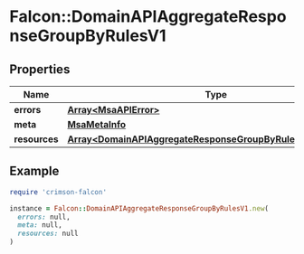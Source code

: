 # Falcon::DomainAPIAggregateResponseGroupByRulesV1

## Properties

| Name | Type | Description | Notes |
| ---- | ---- | ----------- | ----- |
| **errors** | [**Array&lt;MsaAPIError&gt;**](MsaAPIError.md) |  | [optional] |
| **meta** | [**MsaMetaInfo**](MsaMetaInfo.md) |  |  |
| **resources** | [**Array&lt;DomainAPIAggregateResponseGroupByRulesV1Resources&gt;**](DomainAPIAggregateResponseGroupByRulesV1Resources.md) |  |  |

## Example

```ruby
require 'crimson-falcon'

instance = Falcon::DomainAPIAggregateResponseGroupByRulesV1.new(
  errors: null,
  meta: null,
  resources: null
)
```

